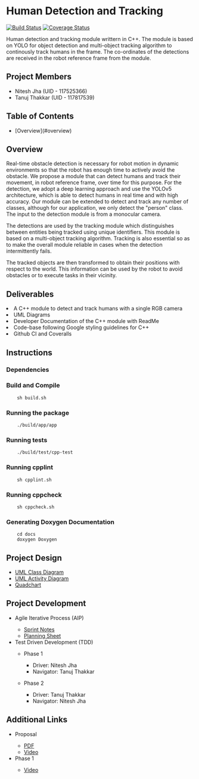 # Human Detection and Tracking

[![Build Status](https://github.com/niteshjha08/Human-Detection-and-Tracking/actions/workflows/build_and_coveralls.yml/badge.svg)](https://github.com/niteshjha08/Human-Detection-and-Tracking/actions/workflows/build_and_coveralls.yml)
[![Coverage Status](https://coveralls.io/repos/github/niteshjha08/Human-Detection-and-Tracking/badge.svg?branch=master)](https://coveralls.io/github/niteshjha08/Human-Detection-and-Tracking?branch=master)

Human detection and tracking module writtern in C++. The module is based on YOLO for object detection and multi-object tracking algorithm to continously track humans in the frame. The co-ordinates of the detections are received in the robot reference frame from the module.

## Project Members
<ul>
    <li>Nitesh Jha (UID - 117525366)</li>
    <li>Tanuj Thakkar (UID - 117817539)</li>
</ul>

## Table of Contents
<ul>
<li>[Overview](#overview)</li>
</ul>

## Overview
Real-time obstacle detection is necessary for robot motion in dynamic environments so that the robot has enough time to actively avoid the obstacle.
We propose a module that can detect humans and track their movement, in robot reference frame, over time for this purpose. For the detection, we adopt a deep learning approach and use the YOLOv5 architecture, which is able to detect humans in real time and with high accuracy. Our module can be extended to detect and track any number of classes, although for our application, we only detect the "person" class. The input to the detection module is from a monocular camera. 

The detections are used by the tracking module which distinguishes between entities being tracked using unique identifiers. This module is based on a multi-object tracking algorithm. Tracking is also essential so as to make the overall module reliable in cases when the detection intermittently fails. 

The tracked objects are then transformed to obtain their positions with respect to the world. This information can be used by the robot to avoid obstacles or to execute tasks in their vicinity. 

## Deliverables
<li>A C++ module to detect and track humans with a single RGB camera</li>
<li>UML Diagrams</li>
<li>Developer Documentation of the C++ module with ReadMe</li>
<li>Code-base following Google styling guidelines for C++</li>
<li>Github CI and Coveralls</li>

## Instructions

### Dependencies

### Build and Compile
```
    sh build.sh
```

### Running the package
```
    ./build/app/app
```

### Running tests
```
    ./build/test/cpp-test
```

### Running cpplint
```
    sh cpplint.sh
```

### Running cppcheck
```
    sh cppcheck.sh
```

### Generating Doxygen Documentation
```
    cd docs
    doxygen Doxygen
```


## Project Design
<ul>
    <li><a href='https://github.com/tanujthakkar/Human-Detection-and-Tracking/blob/master/UML/UML%20Class%20Diagram.png' >UML Class Diagram</a></li>
    <li><a href='https://github.com/tanujthakkar/Human-Detection-and-Tracking/blob/master/UML/UML%20Activity%20Diagram.png' >UML Activity Diagram</a></li>
    <li><a href='https://github.com/tanujthakkar/Human-Detection-and-Tracking/blob/master/Proposal/Quadchart.png' >Quadchart</a></li>
</ul>

## Project Development
<ul>
    <li>Agile Iterative Process (AIP)</li>
    <ul>
        <li><a href="https://docs.google.com/document/d/1NiZGgrK5uDk6nFAVFyZEgHUmvZiDrnGlzcMZxgvA52M/edit?usp=sharing">Sprint Notes</a></li>
        <li><a href="https://docs.google.com/spreadsheets/d/1RPA_r282Kr-x95LDJrWVvP1dL-oSe8gP9EXjlK-gJtE/edit?usp=sharing">Planning Sheet</a></li>
    </ul>
    <li>Test Driven Development (TDD)</li>
    <ul>
        <li>Phase 1</li>
        <ul>
            <li>Driver: Nitesh Jha</li>
            <li>Navigator: Tanuj Thakkar</li>
        </ul>
    </ul>
    <ul>
        <li>Phase 2</li>
        <ul>
            <li>Driver: Tanuj Thakkar</li>
            <li>Navigator: Nitesh Jha</li>
        </ul>
    </ul>
</ul>

## Additional Links
<ul>
    <li>Proposal</li>
    <ul>
        <li><a href='https://github.com/tanujthakkar/Human-Detection-and-Tracking/blob/master/Proposal/ENPM808X%20-%20Midterm%20Proposal.pdf' >PDF</a></li>
        <li><a href='https://drive.google.com/file/d/1AM1A-1a7mjTDYSgxLombQuMB1ZIcUpeS/view?usp=sharing' >Video</a></li>
    </ul>
    <li>Phase 1</li>
    <ul>
        <li><a href='' >Video</a></li>
    </ul>
</ul>